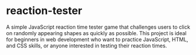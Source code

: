 # reaction-tester
A simple JavaScript reaction time tester game that challenges users to click on randomly appearing shapes as quickly as possible. This project is ideal for beginners in web development who want to practice JavaScript, HTML, and CSS skills, or anyone interested in testing their reaction times.
